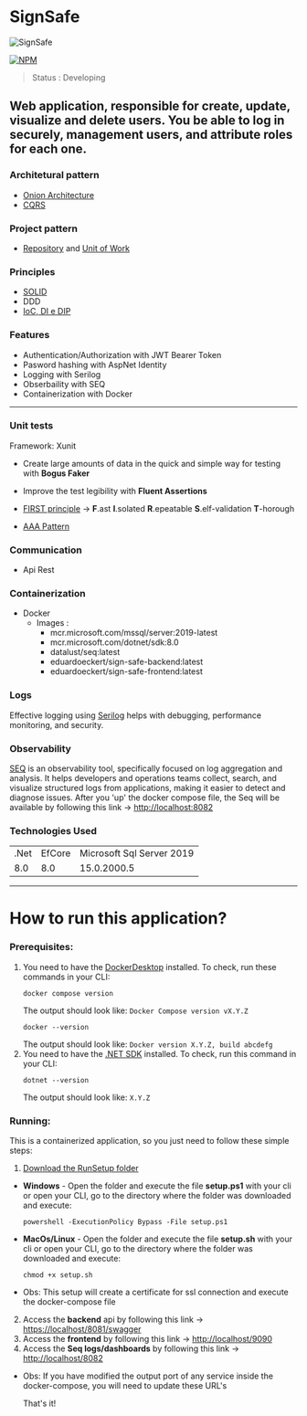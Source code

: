 # SignSafe
![SignSafe](https://github.com/user-attachments/assets/4b63c9cb-ef14-412a-9e16-354d0a10e3b9)

[![NPM](https://img.shields.io/badge/license-MIT-green)](https://github.com/EduardoEckert/SignSafe/blob/develop/LICENSE)

> Status : Developing

## Web application, responsible for create, update, visualize and delete users. You be able to log in securely, management users, and attribute roles for each one.

### Architetural pattern
* [Onion Architecture](https://codewithmukesh.com/blog/onion-architecture-in-aspnet-core/)
* [CQRS](https://learn.microsoft.com/pt-br/azure/architecture/patterns/cqrs)

### Project pattern
* [Repository](https://learn.microsoft.com/en-us/aspnet/mvc/overview/older-versions/getting-started-with-ef-5-using-mvc-4/implementing-the-repository-and-unit-of-work-patterns-in-an-asp-net-mvc-application) and [Unit of Work](https://learn.microsoft.com/en-us/aspnet/mvc/overview/older-versions/getting-started-with-ef-5-using-mvc-4/implementing-the-repository-and-unit-of-work-patterns-in-an-asp-net-mvc-application)

### Principles
* [SOLID](https://medium.com/@lucas.and227/the-solid-principles-in-c-319755838805#:~:text=The%20SOLID%20principles%20%E2%80%94%20Single%20Responsibility%20Principle%2C%20Open%2FClosed%20Principle,maintainable%2C%20and%20extensible%20C%23%20code.) 
* DDD
* [IoC, DI e DIP](https://balta.io/blog/inversion-of-control)

### Features
* Authentication/Authorization with JWT Bearer Token
* Pasword hashing with AspNet Identity
* Logging with Serilog
* Obserbaility with SEQ
* Containerization with Docker 
---
### Unit tests
Framework: Xunit
* Create large amounts of data in the quick and simple way for testing with **Bogus Faker**
* Improve the test legibility with **Fluent Assertions**

* [FIRST principle](https://medium.com/@tasdikrahman/f-i-r-s-t-principles-of-testing-1a497acda8d6) ->
**F**.ast
**I**.solated
**R**.epeatable
**S**.elf-validation
**T**-horough

* [AAA Pattern](https://medium.com/@pjbgf/title-testing-code-ocd-and-the-aaa-pattern-df453975ab80)

### Communication
* Api Rest

### Containerization
* Docker
  - Images : 
     - mcr.microsoft.com/mssql/server:2019-latest
     - mcr.microsoft.com/dotnet/sdk:8.0
     - datalust/seq:latest
     - eduardoeckert/sign-safe-backend:latest
     - eduardoeckert/sign-safe-frontend:latest
       

### Logs
Effective logging using [Serilog](https://serilog.net/) helps with debugging, performance monitoring, and security.

### Observability
[SEQ](https://datalust.co/seq) is an observability tool, specifically focused on log aggregation and analysis. It helps developers and operations teams collect, search, and visualize structured logs from applications, making it easier to detect and diagnose issues.
After you 'up' the docker compose file, the Seq will be available by following this link -> [http://localhost:8082](http://localhost:8082)

### Technologies Used 
<table> 
<tr>
 
 <td>.Net</td>
 <td>EfCore</td>
 <td>Microsoft Sql Server 2019</td>
 
</tr>
<tr>
 
 <td>8.0</td>
 <td>8.0</td>
 <td>15.0.2000.5</td>
 
</tr>
</table>

---
# How to run this application?

### Prerequisites:
  1. You need to have the [DockerDesktop](https://www.docker.com/get-started) installed.
     To check, run these commands in your CLI:
     ```
     docker compose version
     ```
     The output should look like: `Docker Compose version vX.Y.Z`
     ```
     docker --version
     ```
     The output should look like: `Docker version X.Y.Z, build abcdefg`
  2. You need to have the [.NET SDK](https://dotnet.microsoft.com/en-us/download) installed.
      To check, run this command in your CLI:
     ```
     dotnet --version
     ```
     The output should look like: `X.Y.Z`
     
     
      
### Running:
This is a containerized application, so you just need to follow these simple steps:

1. [Download the RunSetup folder](https://github.com/EckertEduardo/SignSafe/releases/download/runsetup/RunSetup.zip)
* **Windows** - Open the folder and execute the file **setup.ps1** with your cli or open your CLI, go to the directory where the folder was downloaded and execute:
     ```
     powershell -ExecutionPolicy Bypass -File setup.ps1
     ```
* **MacOs/Linux** - Open the folder and execute the file **setup.sh** with your cli or open your CLI, go to the directory where the folder was downloaded and execute:
     ```
     chmod +x setup.sh
     ```
* Obs: This setup will create a certificate for ssl connection and execute the docker-compose file
   
2. Access the **backend** api by following this link -> [https://localhost/8081/swagger](https://localhost:8081/swagger/index.html)
3. Access the **frontend** by following this link -> [http://localhost/9090](http://localhost:9090)
4. Access the **Seq logs/dashboards** by following this link -> [http://localhost/8082](http://localhost/8082)

* Obs: If you have modified the output port of any service inside the docker-compose, you will need to update these URL's
  
     That's it!
